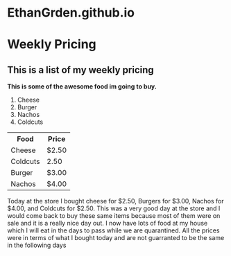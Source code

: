 # EthanGrden.github.io
# Weekly Pricing
## This is a list of my weekly pricing
__This is some of the awesome food im going to buy.__
<ol>
  <li> Cheese </li>
  <li> Burger </li>
  <li> Nachos </li>
  <li> Coldcuts </li>
  </ol>
<table style="width:100%">
  <tr>
    <th>Food</th>
    <th>Price</th>
   
  </tr>
  <tr>
    <td>Cheese</td>
    <td>$2.50</td>
  </tr>
  <tr>
    <td>Coldcuts</td>
    <td>2.50</td>
  </tr>
  <tr>
  <td>Burger</td>
  <td>$3.00</td>
  </tr>
  <tr>
  <td>Nachos</td>
  <td>$4.00</td>
</table>



Today at the store I bought cheese for $2.50, Burgers for $3.00, Nachos for $4.00, and Coldcuts for $2.50. This was a very good day at the store and I would come back to buy these same items because most of them were on sale and it is a really nice day out. I now have lots of food at my house which I will eat in the days to pass while we are quarantined. All the prices were in terms of what I bought today and are not guarranted to be the same in the following days

